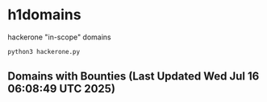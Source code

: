 # h1domains
hackerone "in-scope" domains

`python3 hackerone.py`
## Domains with Bounties (Last Updated Wed Jul 16 06:08:49 UTC 2025)
```

```
